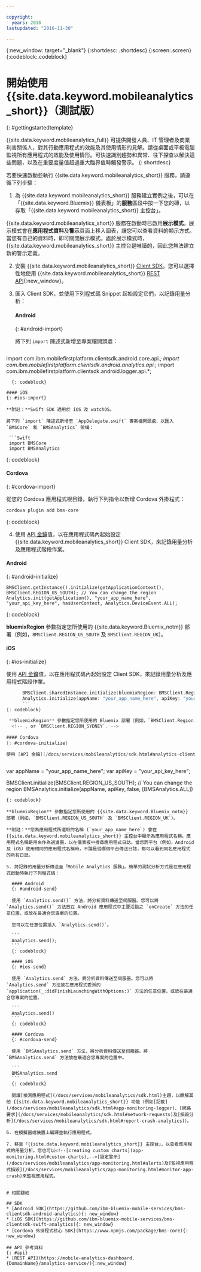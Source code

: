 ```yaml
---

copyright:
  years: 2016
lastupdated: "2016-11-30"

---
```

{:new_window: target="_blank"}
{:shortdesc: .shortdesc}
{:screen:.screen}
{:codeblock:.codeblock}

# 開始使用 {{site.data.keyword.mobileanalytics_short}}（測試版）

{: #gettingstartedtemplate}

{{site.data.keyword.mobileanalytics_full}} 可提供開發人員、IT 管理者及商業利害關係人，對其行動應用程式的效能及其使用情形的見解。請從桌面或平板電腦監視所有應用程式的效能及使用情形。可快速識別趨勢和異常、往下探查以解決這些問題，以及在重要度量值超過重大臨界值時觸發警示。
{: shortdesc}

若要快速啟動並執行 {{site.data.keyword.mobileanalytics_short}} 服務，請遵循下列步驟：

1. 為 {{site.data.keyword.mobileanalytics_short}} 服務建立實例<!--[create an instance](https://console.{DomainName}/docs/services/reqnsi.html#req_instance)-->之後，可以在「{{site.data.keyword.Bluemix}} 儀表板」的**服務**區段中按一下您的磚，以存取「{{site.data.keyword.mobileanalytics_short}} 主控台」。

 {{site.data.keyword.mobileanalytics_short}} 服務在啟動時已啟用**展示模式**。展示模式會在**應用程式資料**及**警示**頁面上移入圖表，讓您可以查看資料的顯示方式。當您有自己的資料時，即可關閉展示模式。處於展示模式時，{{site.data.keyword.mobileanalytics_short}} 主控台是唯讀的，因此您無法建立新的警示定義。

2. 安裝 {{site.data.keyword.mobileanalytics_short}} [Client SDK](/docs/services/mobileanalytics/install-client-sdk.html)。您可以選擇性地使用 {{site.data.keyword.mobileanalytics_short}} [REST API](https://mobile-analytics-dashboard.{DomainName}/analytics-service/){:new_window}。

3. 匯入 Client SDK，並使用下列程式碼 Snippet 起始設定它們，以記錄用量分析：

	#### Android
	{: #android-import}

	將下列 `import` 陳述式新增至專案檔開頭處：
	
    ```
import com.ibm.mobilefirstplatform.clientsdk.android.core.api.*;
import com.ibm.mobilefirstplatform.clientsdk.android.analytics.api.*;
import com.ibm.mobilefirstplatform.clientsdk.android.logger.api.*;
  ```
    {: codeblock}
  
 #### iOS
 {: #ios-import}
	
 **附註：**Swift SDK 適用於 iOS 及 watchOS。
	
 將下列 `import` 陳述式新增至 `AppDelegate.swift` 專案檔開頭處，以匯入 `BMSCore` 和 `BMSAnalytics` 架構：

   ```Swift
   import BMSCore
   import BMSAnalytics
   ```
   {: codeblock}  
   
 #### Cordova
 {: #cordova-import}
		
 從您的 Cordova 應用程式根目錄，執行下列指令以新增 Cordova 外掛程式：

 ```Javascript
 cordova plugin add bms-core
 ```
 {: codeblock}  

4. 使用 [API 金鑰](/docs/services/mobileanalytics/sdk.html#analytics-clientkey)值，以在應用程式碼內起始設定 {{site.data.keyword.mobileanalytics_short}} Client SDK，來記錄用量分析及應用程式階段作業。	
	
 #### Android
 {: #android-initialize}	

  ```
  BMSClient.getInstance().initialize(getApplicationContext(), BMSClient.REGION_US_SOUTH); // You can change the region
  Analytics.init(getApplication(), "your_app_name_here", "your_api_key_here", hasUserContext, Analytics.DeviceEvent.ALL);
  ```
  {: codeblock}
    
 **bluemixRegion** 參數指定您所使用的 {{site.data.keyword.Bluemix_notm}} 部署（例如，`BMSClient.REGION_US_SOUTH` 及 `BMSClient.REGION_UK`）。 
    <!-- , or `BMSClient.Region.Sydney`.-->

 #### iOS
 {: #ios-initialize}
  
  使用 [API 金鑰](/docs/services/mobileanalytics/sdk.html#analytics-clientkey)值，以在應用程式碼內起始設定 Client SDK，來記錄用量分析及應用程式階段作業。
	
  ```Swift
		BMSClient.sharedInstance.initialize(bluemixRegion: BMSClient.Region.usSouth) // You can change the region
		Analytics.initialize(appName: "your_app_name_here", apiKey: "your_api_key_here", hasUserContext: false, deviceEvents: deviceEvents: .lifecycle, .network)
		```
  {: codeblock}
			
   **bluemixRegion** 參數指定您所使用的 Bluemix 部署（例如，`BMSClient.Region.usSouth` 或 `BMSClient.Region.unitedKingdom`）。
	<!-- , or `BMSClient.REGION_SYDNEY`. -->
	
 #### Cordova
 {: #cordova-initialize}
	
 使用 [API 金鑰](/docs/services/mobileanalytics/sdk.html#analytics-clientkey)值，以在應用程式碼內起始設定 Client SDK，來記錄用量分析及應用程式階段作業。
	
  ```
  var appName = "your_app_name_here";
  var apiKey = "your_api_key_here";
	
  BMSClient.initialize(BMSClient.REGION_US_SOUTH); // You can change the region
  BMSAnalytics.initialize(appName, apiKey, false, [BMSAnalytics.ALL])
  ```
  {: codeblock}
  
  **bluemixRegion** 參數指定您所使用的 {{site.data.keyword.Bluemix_notm}} 部署（例如，`BMSClient.REGION_US_SOUTH` 及 `BMSClient.REGION_UK`）。
  
 **附註：**您為應用程式所選取的名稱 (`your_app_name_here`) 會在 {{site.data.keyword.mobileanalytics_short}} 主控台中顯示為應用程式名稱。應用程式名稱是用來作為過濾器，以在儀表板中搜尋應用程式日誌。當您跨平台（例如，Android 及 iOS）使用相同的應用程式名稱時，不論是從哪個平台傳送日誌，都可以看到同名應用程式的所有日誌。

5. 將記錄的用量分析傳送至「Mobile Analytics 服務」。簡單的測試分析方式是在應用程式啟動時執行下列程式碼：

	#### Android
	{: #android-send}

	使用 `Analytics.send()` 方法，將分析資料傳送至伺服器。您可以將 `Analytics.send()` 方法放在 Android 應用程式中主要活動之 `onCreate` 方法的任意位置，或放在最適合您專案的位置。 
	
	您可以在任意位置插入 `Analytics.send()`。

	```
	Analytics.send();
	```
	{: codeblock}

	#### iOS
	{: #ios-send}

	使用 `Analytics.send` 方法，將分析資料傳送至伺服器。您可以將 `Analytics.send` 方法放在應用程式委派的 `application(_:didFinishLaunchingWithOptions:)` 方法的任意位置，或放在最適合您專案的位置。 

	```
	Analytics.send()
	```
	{: codeblock}
	
	#### Cordova
	{: #cordova-send}
	
	使用 `BMSAnalytics.send` 方法，將分析資料傳送至伺服器。將 `BMSAnalytics.send` 方法放在最適合您專案的位置中。
	
	```
	BMSAnalytics.send
	```
	{: codeblock}
	
	閱讀[檢測應用程式](/docs/services/mobileanalytics/sdk.html)主題，以瞭解其他 {{site.data.keyword.mobileanalytics_short}} 功能（例如[記載](/docs/services/mobileanalytics/sdk.html#app-monitoring-logger)、[網路要求](/docs/services/mobileanalytics/sdk.html#network-requests)及[損毀分析](/docs/services/mobileanalytics/sdk.html#report-crash-analytics)）。
	
6. 在模擬器或裝置上編譯並執行應用程式。

7. 移至「{{site.data.keyword.mobileanalytics_short}} 主控台」，以查看應用程式的用量分析。您也可以<!--[creating custom charts](app-monitoring.html#custom-charts),-->[設定警示](/docs/services/mobileanalytics/app-monitoring.html#alerts)及[監視應用程式損毀](/docs/services/mobileanalytics/app-monitoring.html#monitor-app-crash)來監視應用程式。


# 相關鏈結

## SDK
* [Android SDK](https://github.com/ibm-bluemix-mobile-services/bms-clientsdk-android-analytics){: new_window}  
* [iOS SDK](https://github.com/ibm-bluemix-mobile-services/bms-clientsdk-swift-analytics){: new_window}
* [Cordova 外掛程式核心 SDK](https://www.npmjs.com/package/bms-core){: new_window}

## API 參考資料
{: #api}
* [REST API](https://mobile-analytics-dashboard.{DomainName}/analytics-service/){:new_window}
